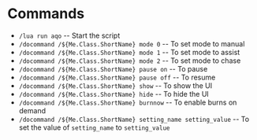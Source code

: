 # Commands

* `/lua run aqo` -- Start the script  
* `/docommand /${Me.Class.ShortName} mode 0` -- To set mode to manual  
* `/docommand /${Me.Class.ShortName} mode 1` -- To set mode to assist  
* `/docommand /${Me.Class.ShortName} mode 2` -- To set mode to chase  
* `/docommand /${Me.Class.ShortName} pause on` -- To pause  
* `/docommand /${Me.Class.ShortName} pause off` -- To resume  
* `/docommand /${Me.Class.ShortName} show` -- To show the UI  
* `/docommand /${Me.Class.ShortName} hide` -- To hide the UI  
* `/docommand /${Me.Class.ShortName} burnnow` -- To enable burns on demand  
* `/docommand /${Me.Class.ShortName} setting_name setting_value` -- To set the value of `setting_name` to `setting_value`  